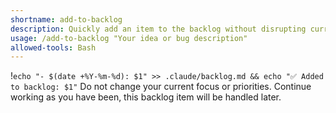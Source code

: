 ```yaml
---
shortname: add-to-backlog
description: Quickly add an item to the backlog without disrupting current work
usage: /add-to-backlog "Your idea or bug description"
allowed-tools: Bash
---
```


!`echo "- $(date +%Y-%m-%d): $1" >> .claude/backlog.md && echo "✅ Added to backlog: $1"`
Do not change your current focus or priorities. Continue working as you have been, this backlog item will be handled later.